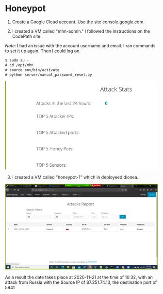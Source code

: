 # Honeypot
1. Create a Google Cloud account. Use the site console.google.com.

2. I created a VM called "mhn-admin." I followed the instructions on the CodePath site.

*Note*: I had an issue with the account username and email. I ran commands to set it up again. Then I could log on.
```
$ sudo su - 
# cd /opt/mhn
# source env/bin/activate
# python server/manual_password_reset.py
```
![admin screenshot](https://github.com/mose339/Honeypot/blob/main/images/Honeypot%20Admin.png)


3. I created a VM called "honeypot-1" which in deployeed dionea.

![honeypot attacks](https://github.com/mose339/Honeypot/blob/main/images/Honeypot%20Attacks.png)

As a result the date takes place at 2020-11-21 at the time of 10:32, with an attack from Russia with the Source IP of 87.251.74.13, the destination port of 5941
